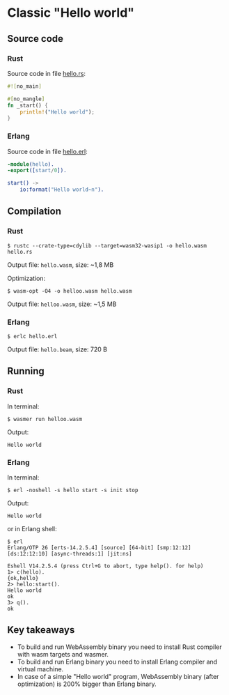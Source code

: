 # Classic "Hello world"

## Source code

### Rust

Source code in file [hello.rs](./hello.rs):

```rust
#![no_main]

#[no_mangle]
fn _start() {
    println!("Hello world");
}
```

### Erlang

Source code in file [hello.erl](./hello.erl):

```erlang
-module(hello).
-export([start/0]).

start() ->
    io:format("Hello world~n").
```

## Compilation

### Rust

```shell
$ rustc --crate-type=cdylib --target=wasm32-wasip1 -o hello.wasm hello.rs
```

Output file: `hello.wasm`, size: ~1,8 MB

Optimization:

```shell
$ wasm-opt -O4 -o helloo.wasm hello.wasm
```

Output file: `helloo.wasm`, size: ~1,5 MB

### Erlang

```shell
$ erlc hello.erl
```

Output file: `hello.beam`, size: 720 B

## Running

### Rust

In terminal:

```shell
$ wasmer run helloo.wasm
```

Output:

```text
Hello world
```

### Erlang

In terminal:

```shell
$ erl -noshell -s hello start -s init stop
```

Output:

```text
Hello world
```

or in Erlang shell:

```text
$ erl
Erlang/OTP 26 [erts-14.2.5.4] [source] [64-bit] [smp:12:12] [ds:12:12:10] [async-threads:1] [jit:ns]

Eshell V14.2.5.4 (press Ctrl+G to abort, type help(). for help)
1> c(hello).
{ok,hello}
2> hello:start().
Hello world
ok
3> q().
ok
```

## Key takeaways

- To build and run WebAssembly binary you need to install Rust compiler with wasm targets and wasmer.
- To build and run Erlang binary you need to install Erlang compiler and virtual machine.
- In case of a simple "Hello world" program, WebAssembly binary (after optimization) is 200% bigger than Erlang binary.
